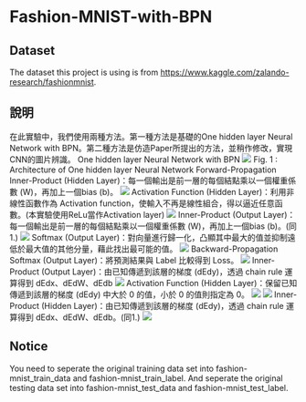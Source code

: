 # Fashion-MNIST-with-BPN

## Dataset 
The dataset this project is using is from https://www.kaggle.com/zalando-research/fashionmnist.

## 說明
在此實驗中，我們使用兩種方法。第一種方法是基礎的One hidden layer Neural Network with BPN。第二種方法是仿造Paper所提出的方法，並稍作修改，實現CNN的圖片辨識。
One hidden layer Neural Network with BPN
![](https://i.imgur.com/bbCJO3t.png)
Fig. 1 : Architecture of One hidden layer Neural Network
Forward-Propagation
Inner-Product (Hidden Layer)：每一個輸出是前一層的每個結點乘以一個權重係數 (W)，再加上一個bias (b)。
![](https://i.imgur.com/BjAKDTG.png)
Activation Function (Hidden Layer)：利用非線性函數作為 Activation function，使輸入不再是線性組合，得以逼近任意函數。(本實驗使用ReLu當作Activation layer)
![](https://i.imgur.com/E4EAmDw.png)
Inner-Product (Output Layer)：每一個輸出是前一層的每個結點乘以一個權重係數 (W)，再加上一個bias (b)。(同1.)
![](https://i.imgur.com/omWaqHU.png)
Softmax (Output Layer)：對向量進行歸一化，凸顯其中最大的值並抑制遠低於最大值的其他分量，藉此找出最可能的值。
![](https://i.imgur.com/gnvPIes.png)
Backward-Propagation
Softmax (Output Layer)：將預測結果與 Label 比較得到 Loss。
![](https://i.imgur.com/CNT3zSx.png)
Inner-Product (Output Layer)：由已知傳遞到該層的梯度 (dEdy)，透過 chain rule 運算得到 dEdx、dEdW、dEdb
![](https://i.imgur.com/pitXLEB.png)
Activation Function (Hidden Layer)：保留已知傳遞到該層的梯度 (dEdy) 中大於 0 的值，小於 0 的值則指定為 0。
![](https://i.imgur.com/jazF90C.png)
![](https://i.imgur.com/FrLM7Zw.png)
Inner-Product (Hidden Layer)：由已知傳遞到該層的梯度 (dEdy)，透過 chain rule 運算得到 dEdx、dEdW、dEdb。(同1.)
![](https://i.imgur.com/JbuKoki.png)


## Notice
You need to seperate the original training data set into fashion-mnist_train_data and fashion-mnist_train_label.
And seperate the original testing data set into fashion-mnist_test_data and fashion-mnist_test_label.

